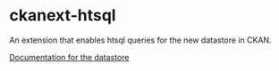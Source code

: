 ckanext-htsql
=============

An extension that enables htsql queries for the new datastore in CKAN.

[Documentation for the datastore](http://docs.ckan.org/en/latest/datastore.html)
